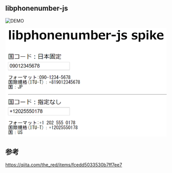 ## libphonenumber-js

![DEMO](https://setogawamasao.github.io/libphonenumber-js/)

![DEMO GIF](./gif/demo.gif)

## 参考

https://qiita.com/the_red/items/fcedd5033530b7ff7ee7